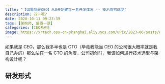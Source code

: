 ```yaml
---
title: "【如果我是CEO】从0开始建立一套开发体系 -- 技术架构选型"
description: 万一呢?
date: 2020-10-11 09:23:39
tags: [架构师, 值得一读]
categories: [CEO系列]
image: https://xrtech.oss-cn-shanghai.aliyuncs.com/uPic/2023-06/posts/when-i-am-a-CEO.jpg
---
```


如果我是 CEO，那么我多半也是 CTO（毕竟我能当 CEO 的公司很大概率就是我自己办的）那么站在一名 CTO 的角度，公司初创时，我该如何进行技术选型与架构设计呢？

## 研发形式

